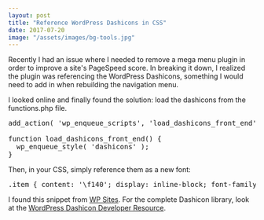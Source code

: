 ```yaml
---
layout: post
title: "Reference WordPress Dashicons in CSS"
date: 2017-07-20
image: "/assets/images/bg-tools.jpg"
---
```

Recently I had an issue where I needed to remove a mega menu plugin in order to improve a site's PageSpeed score. In breaking it down, I realized the plugin was referencing the WordPress Dashicons, something I would need to add in when rebuilding the navigation menu.

I looked online and finally found the solution: load the dashicons from the functions.php file.

<pre>
add_action( 'wp_enqueue_scripts', 'load_dashicons_front_end' );

function load_dashicons_front_end() {
  wp_enqueue_style( 'dashicons' );
}
</pre>

Then, in your CSS, simply reference them as a new font:

<pre>.item { content: '\f140'; display: inline-block; font-family: dashicons; }</pre>

I found this snippet from [WP Sites](https://wpsites.net/web-design/adding-dashicons-in-wordpress/). For the complete Dashicon library, look at the [WordPress Dashicon Developer Resource](https://developer.wordpress.org/resource/dashicons/).
